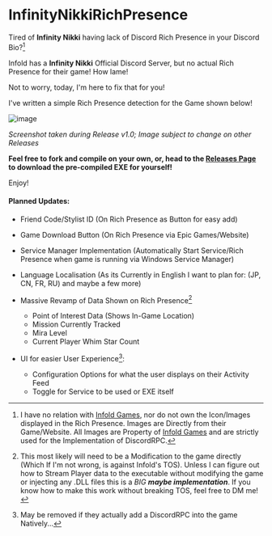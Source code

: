 # InfinityNikkiRichPresence


Tired of __Infinity Nikki__ having lack of Discord Rich Presence in your Discord Bio?[^1]

Infold has a __Infinity Nikki__ Official Discord Server, but no actual Rich Presence for their game! How lame!

Not to worry, today, I'm here to fix that for you!

I've written a simple Rich Presence detection for the Game shown below!

![image](https://github.com/user-attachments/assets/5f9f59cb-7524-4912-9811-097ab458ce14)

*Screenshot taken during Release v1.0; Image subject to change on other Releases*


**Feel free to fork and compile on your own, or, head to the [Releases Page](https://github.com/tgrafk12/InfinityNikkiRichPresence/releases/) to download the pre-compiled EXE for yourself!**

Enjoy!


#### Planned Updates:
- Friend Code/Stylist ID (On Rich Presence as Button for easy add)

- Game Download Button (On Rich Presence via Epic Games/Website)

- Service Manager Implementation (Automatically Start Service/Rich Presence when game is running via Windows Service Manager)

- Language Localisation (As its Currently in English I want to plan for: (JP, CN, FR, RU) and maybe a few more)

- Massive Revamp of Data Shown on Rich Presence[^2]
   - Point of Interest Data (Shows In-Game Location)
   - Mission Currently Tracked
   - Mira Level
   - Current Player Whim Star Count

- UI for easier User Experience[^3]:
    - Configuration Options for what the user displays on their Activity Feed
    - Toggle for Service to be used or EXE itself


[^1]: I have no relation with [Infold Games](https://infoldgames.com/en/home), nor do not own the Icon/Images displayed in the Rich Presence. Images are Directly from their Game/Website. All Images are Property of [Infold Games](https://infoldgames.com/en/home) and are strictly used for the Implementation of DiscordRPC.

[^2]: This most likely will need to be a Modification to the game directly (Which If I'm not wrong, is against Infold's TOS). Unless I can figure out how to Stream Player data to the executable without modifying the game or injecting any .DLL files this is a _BIG_ _**maybe implementation**_. If you know how to make this work without breaking TOS, feel free to DM me!

[^3]: May be removed if they actually add a DiscordRPC into the game Natively...
